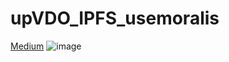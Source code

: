 # upVDO_IPFS_usemoralis
[Medium](https://medium.com/@jaroensakyodkantha_654/%E0%B8%AD%E0%B8%B1%E0%B8%9E%E0%B9%82%E0%B8%AB%E0%B8%A5%E0%B8%94-vdo-%E0%B8%82%E0%B8%B6%E0%B9%89%E0%B8%99-ipfs-%E0%B9%81%E0%B8%9A%E0%B8%9A%E0%B8%87%E0%B9%88%E0%B8%B2%E0%B8%A2-%E0%B8%9C%E0%B9%88%E0%B8%B2%E0%B8%99-moralis-api-e11329bf0189)
![image](https://user-images.githubusercontent.com/78186268/163676147-96dc75db-e998-4560-b599-27c77446ad31.png)
